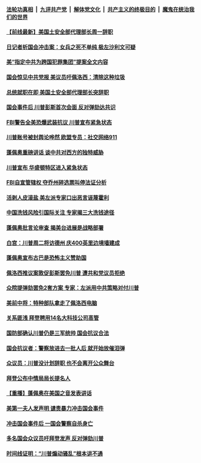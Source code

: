 

####  [法轮功真相](../../../../basic/blob/master/README.md?t=01122231) &nbsp;|&nbsp; [九评共产党](../../../../9ping.md/blob/master/README.md?t=01122231) &nbsp;|&nbsp; [解体党文化](../../../../jtdwh.md/blob/master/README.md?t=01122231)  &nbsp;|&nbsp; [共产主义的终极目的](../../../../gczydzjmd.md/blob/master/README.md?t=01122231) &nbsp;|&nbsp; [魔鬼在统治我们的世界](../../../../mgztzwmdsj.md/blob/master/README.md?t=01122231) 

#### [【前线最新】美国土安全部代理部长周一辞职](../pages/prog203/a103030399.md?t=01122231) 

#### [日记者析国会冲击案：女兵之死不单纯 极左沙利文可疑](../pages/prog203/a103030395.md?t=01122231) 

#### [美“指定中共为跨国犯罪集团”提案全文内容](../pages/prog203/a103030410.md?t=01122231) 

#### [国会惊见中共党报 美议员吁佩洛西：清除这种垃圾](../pages/prog203/a103030353.md?t=01122231) 

#### [总统就职在即 美国土安全部代理部长突辞职](../pages/prog203/a103030257.md?t=01122231) 

#### [国会事件后 川普彭斯首次会面 反对弹劾达共识](../pages/prog203/a103030251.md?t=01122231) 

#### [FBI警告全美恐爆武装抗议 川普宣布紧急状态](../pages/prog203/a103030238.md?t=01122231) 

#### [川普账号被封舆论哗然 欧盟专员：社交网络911](../pages/prog203/a103030197.md?t=01122231) 

#### [蓬佩奥重磅讲话 谈中共对西方的独特威胁](../pages/prog203/a103030149.md?t=01122231) 

#### [川普宣布 华盛顿特区进入紧急状态](../pages/prog203/a103030128.md?t=01122231) 

#### [FBI自宣管辖权 夺乔州碎选票叫停法证分析](../pages/prog203/a103029727.md?t=01122231) 


#### [活剥人皮滚盐 美左派专家口出恶言诬蔑霍利](../pages/prog203/a103029972.md?t=01122231) 

#### [中国洗钱风险引国际关注 专家揭三大洗钱途径](../pages/prog203/a103030042.md?t=01122231) 

#### [蓬佩奥批言论审查 揭美台进展是战略部署](../pages/prog203/a103030056.md?t=01122231) 

#### [白宫：川普周二将访德州 庆400英里边境墙建成](../pages/prog203/a103029973.md?t=01122231) 

#### [蓬佩奥宣布古巴是恐怖主义赞助国](../pages/prog203/a103030049.md?t=01122231) 

#### [佩洛西推议案敦促彭斯罢免川普 遭共和党议员拒绝](../pages/prog203/a103029963.md?t=01122231) 

#### [众院提弹劾罢免2套方案 专家：左派用中共策略对付川普](../pages/prog203/a103030032.md?t=01122231) 

#### [美前中将：特种部队拿走了佩洛西电脑](../pages/prog203/a103029944.md?t=01122231) 

#### [关系匪浅 拜登聘用14名大科技公司高管](../pages/prog203/a103029733.md?t=01122231) 

#### [国防部确认川普仍是三军统帅 国会抗议合法](../pages/prog203/a103029951.md?t=01122231) 

#### [国会抗议者：警察放进去一批人后 就开始放催泪弹](../pages/prog203/a103029832.md?t=01122231) 

#### [众议员：川普没计划辞职 也不会离开公众舞台](../pages/prog203/a103029868.md?t=01122231) 

#### [拜登公布中情局局长提名人](../pages/prog203/a103029918.md?t=01122231) 

#### [【重播】蓬佩奥在美国之音发表讲话](../pages/prog203/a103029858.md?t=01122231) 

#### [美第一夫人发声明 谴责暴力冲击国会事件](../pages/prog203/a103029856.md?t=01122231) 

#### [冲击国会事件后  一国会警察自杀身亡](../pages/prog203/a103029776.md?t=01122231) 

#### [多名国会众议员吁拜登发声 反对弹劾川普](../pages/prog203/a103029809.md?t=01122231) 

#### [时间线证明：“川普煽动骚乱”根本讲不通](../pages/prog203/a103029723.md?t=01122231) 


